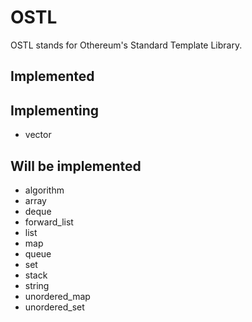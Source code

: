 # OSTL

OSTL stands for Othereum's Standard Template Library.

## Implemented

## Implementing

- vector

## Will be implemented

- algorithm
- array
- deque
- forward_list
- list
- map
- queue
- set
- stack
- string
- unordered_map
- unordered_set
